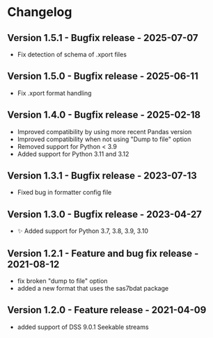 # Changelog

## Version 1.5.1 - Bugfix release - 2025-07-07

- Fix detection of schema of .xport files

## Version 1.5.0 - Bugfix release - 2025-06-11

- Fix .xport format handling

## Version 1.4.0 - Bugfix release - 2025-02-18

- Improved compatibility by using more recent Pandas version
- Improved compatibility when not using "Dump to file" option
- Removed support for Python < 3.9
- Added support for Python 3.11 and 3.12

## Version 1.3.1 - Bugfix release - 2023-07-13
- Fixed bug in formatter config file

## Version 1.3.0 - Bugfix release - 2023-04-27
- ✨ Added support for Python 3.7, 3.8, 3.9, 3.10

## Version 1.2.1 - Feature and bug fix release - 2021-08-12

- fix broken "dump to file" option
- added a new format that uses the sas7bdat package

## Version 1.2.0 - Feature release - 2021-04-09

- added support of DSS 9.0.1 Seekable streams
